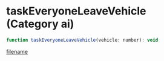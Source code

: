 # taskEveryoneLeaveVehicle (Category ai)

```js
function taskEveryoneLeaveVehicle(vehicle: number): void
```

[filename](taskEveryoneLeaveVehicle_m.md ':include')